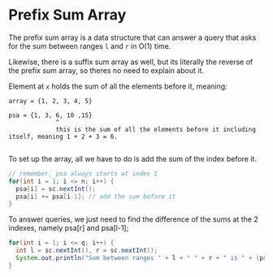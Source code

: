 # Prefix Sum Array

The prefix sum array is a data structure that can answer a query that asks for the sum between ranges ```l``` and ```r``` in O(1) time.

Likewise, there is a suffix sum array as well, but its literally the reverse of the prefix sum array, so theres no need to explain about it.

Element at ```x``` holds the sum of all the elements before it, meaning:

```
array = {1, 2, 3, 4, 5}

psa = {1, 3, 6, 10 ,15}
             ^
             this is the sum of all the elements before it including itself, meaning 1 + 2 + 3 = 6.
             
```

To set up the array, all we have to do is add the sum of the index before it.

```java
// remember, psa always starts at index 1
for(int i = 1; i <= n; i++) {
  psa[i] = sc.nextInt();
  psa[i] += psa[i-1]; // add the sum before it
}
```

To answer queries, we just need to find the difference of the sums at the 2 indexes, namely psa[r] and psa[l-1];

```java
for(int i = 1; i <= q; i++) {
  int l = sc.nextInt(), r = sc.nextInt();
  System.out.println("Sum between ranges " + l + " " + r + " is " + (psa[r] - psa[l-1]))
}
```
